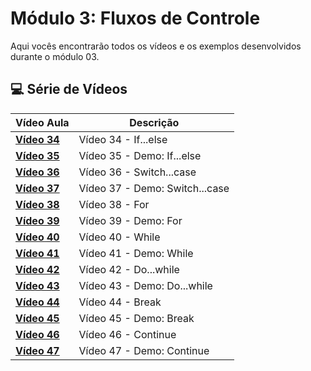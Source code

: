 # Módulo 3: Fluxos de Controle

Aqui vocês encontrarão todos os vídeos e os exemplos desenvolvidos durante o módulo 03.

## 💻 Série de Vídeos

| Vídeo Aula                                   | Descrição                      |
| -------------------------------------------- | ------------------------------ |
| **[Vídeo 34](https://youtu.be/sU9miGUUJrI)** | Vídeo 34 - If...else           |
| **[Vídeo 35](https://youtu.be/_KkjHVo4x_M)** | Vídeo 35 - Demo: If...else     |
| **[Vídeo 36]()**                             | Vídeo 36 - Switch...case       |
| **[Vídeo 37]()**                             | Vídeo 37 - Demo: Switch...case |
| **[Vídeo 38]()**                             | Vídeo 38 - For                 |
| **[Vídeo 39]()**                             | Vídeo 39 - Demo: For           |
| **[Vídeo 40]()**                             | Vídeo 40 - While               |
| **[Vídeo 41]()**                             | Vídeo 41 - Demo: While         |
| **[Vídeo 42]()**                             | Vídeo 42 - Do...while          |
| **[Vídeo 43]()**                             | Vídeo 43 - Demo: Do...while    |
| **[Vídeo 44]()**                             | Vídeo 44 - Break               |
| **[Vídeo 45]()**                             | Vídeo 45 - Demo: Break         |
| **[Vídeo 46]()**                             | Vídeo 46 - Continue            |
| **[Vídeo 47]()**                             | Vídeo 47 - Demo: Continue      |
